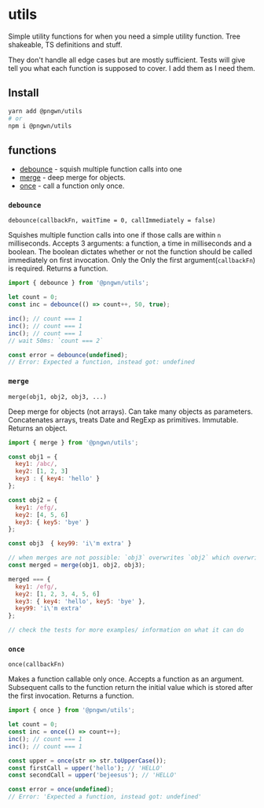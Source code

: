 # utils

Simple utility functions for when you need a simple utility function. Tree shakeable, TS definitions and stuff.

They don't handle all edge cases but are mostly sufficient. Tests will give tell you what each function is supposed to cover. I add them as I need them.

## Install

```bash
yarn add @pngwn/utils
# or
npm i @pngwn/utils
```

## functions

- [debounce](#debounce) - squish multiple function calls into one
- [merge](#merge) - deep merge for objects.
- [once](#once) - call a function only once.

### `debounce`

`debounce(callbackFn, waitTime = 0, callImmediately = false)`

Squishes multiple function calls into one if those calls are within `n` milliseconds. Accepts 3 arguments: a function, a time in milliseconds and a boolean. The boolean dictates whether or not the function should be called immediately on first invocation. Only the Only the first argument(`callbackFn`) is required. Returns a function.

```js
import { debounce } from '@pngwn/utils';

let count = 0;
const inc = debounce(() => count++, 50, true);

inc(); // count === 1
inc(); // count === 1
inc(); // count === 1
// wait 50ms: `count === 2`

const error = debounce(undefined);
// Error: Expected a function, instead got: undefined
```

### `merge`

`merge(obj1, obj2, obj3, ...)`

Deep merge for objects (not arrays). Can take many objects as parameters. Concatenates arrays, treats Date and RegExp as primitives. Immutable. Returns an object.

```js
import { merge } from '@pngwn/utils';

const obj1 = {
  key1: /abc/,
  key2: [1, 2, 3]
  key3 : { key4: 'hello' }
};

const obj2 = {
  key1: /efg/,
  key2: [4, 5, 6]
  key3: { key5: 'bye' }
};

const obj3  { key99: 'i\'m extra' }

// when merges are not possible: `obj3` overwrites `obj2` which overwrites `obj1`
const merged = merge(obj1, obj2, obj3);

merged === {
  key1: /efg/,
  key2: [1, 2, 3, 4, 5, 6]
  key3: { key4: 'hello', key5: 'bye' },
  key99: 'i\'m extra'
};

// check the tests for more examples/ information on what it can do
```

### `once`

`once(callbackFn)`

Makes a function callable only once. Accepts a function as an argument. Subsequent calls to the function return the initial value which is stored after the first invocation. Returns a function.

```js
import { once } from '@pngwn/utils';

let count = 0;
const inc = once(() => count++);
inc(); // count === 1
inc(); // count === 1

const upper = once(str => str.toUpperCase());
const firstCall = upper('hello'); // 'HELLO'
const secondCall = upper('bejeesus'); // 'HELLO'

const error = once(undefined);
// Error: 'Expected a function, instead got: undefined'
```
